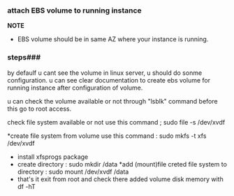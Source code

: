 ### attach EBS volume to running instance 

**NOTE**
* EBS volume should be in same AZ where your instance is running.

### steps###

by defaulf u cant see the volume in linux server, u should do sonme configuration.
u can see clear documentation to create ebs volume for running instance after configuration of volume.

u can check the volume available or not through "lsblk" command before this go to root access.

check file system available or not use this command ; sudo file -s /dev/xvdf

*create file system  from volume use this command : sudo mkfs -t xfs /dev/xvdf

* install xfsprogs package
* create directory : sudo mkdir /data
*add  (mount)file creted file system to directory : sudo mount /dev/xvdf /data
* that's it exit from root and check there added volume disk memory with df -hT 
